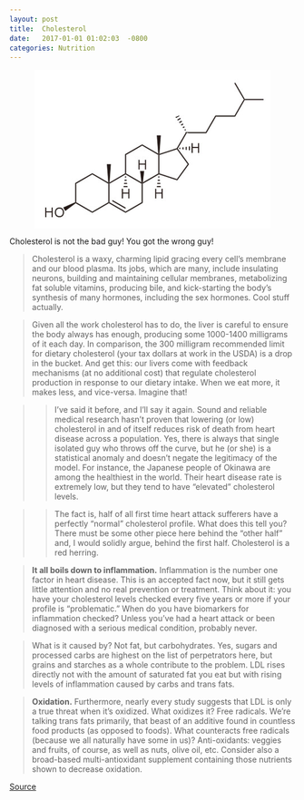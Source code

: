 ```yaml
---
layout: post
title:  Cholesterol
date:   2017-01-01 01:02:03  -0800
categories: Nutrition
---
```


<img src="/assets/cholesterol.jpg" style="display: block; margin: auto;"  width=""/>

Cholesterol is not the bad guy!  You got the wrong guy!

> Cholesterol is a waxy, charming lipid gracing every cell’s membrane and our blood plasma. Its jobs, which are many, include insulating neurons, building and maintaining cellular membranes, metabolizing fat soluble vitamins, producing bile, and kick-starting the body’s synthesis of many hormones, including the sex hormones. Cool stuff actually.

> Given all the work cholesterol has to do, the liver is careful to ensure the body always has enough, producing some 1000-1400 milligrams of it each day. In comparison, the 300 milligram recommended limit for dietary cholesterol (your tax dollars at work in the USDA) is a drop in the bucket. And get this: our livers come with feedback mechanisms (at no additional cost) that regulate cholesterol production in response to our dietary intake. When we eat more, it makes less, and vice-versa. Imagine that!


>>I’ve said it before, and I’ll say it again. Sound and reliable medical research hasn’t proven that lowering (or low) cholesterol in and of itself reduces risk of death from heart disease across a population. Yes, there is always that single isolated guy who throws off the curve, but he (or she) is a statistical anomaly and doesn’t negate the legitimacy of the model. For instance, the Japanese people of Okinawa are among the healthiest in the world. Their heart disease rate is extremely low, but they tend to have “elevated” cholesterol levels.

>>The fact is, half of all first time heart attack sufferers have a perfectly “normal” cholesterol profile. What does this tell you? There must be some other piece here behind the “other half” and, I would solidly argue, behind the first half. Cholesterol is a red herring.


> **It all boils down to inflammation.** Inflammation is the number one factor in heart disease. This is an accepted fact now, but it still gets little attention and no real prevention or treatment. Think about it: you have your cholesterol levels checked every five years or more if your profile is “problematic.” When do you have biomarkers for inflammation checked? Unless you’ve had a heart attack or been diagnosed with a serious medical condition, probably never.

> What is it caused by? Not fat, but carbohydrates. Yes, sugars and processed carbs are highest on the list of perpetrators here, but grains and starches as a whole contribute to the problem. LDL rises directly not with the amount of saturated fat you eat but with rising levels of inflammation caused by carbs and trans fats.

> **Oxidation.** Furthermore, nearly every study suggests that LDL is only a true threat when it’s oxidized. What oxidizes it? Free radicals. We’re talking trans fats primarily, that beast of an additive found in countless food products (as opposed to foods). What counteracts free radicals (because we all naturally have some in us)? Anti-oxidants: veggies and fruits, of course, as well as nuts, olive oil, etc. Consider also a broad-based multi-antioxidant supplement containing those nutrients shown to decrease oxidation.

[Source](http://www.marksdailyapple.com/cholesterol/)